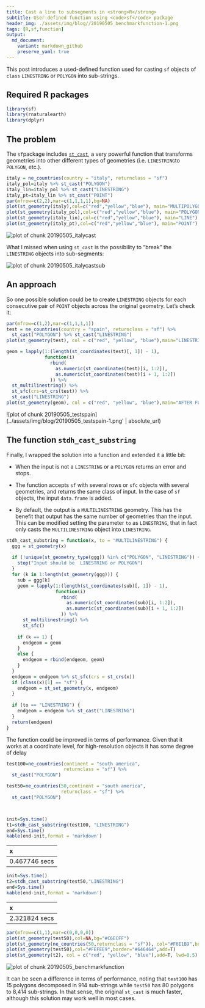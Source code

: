 ```yaml
---
title: Cast a line to subsegments in <strong>R</strong>
subtitle: User-defined function using <code>sf</code> package
header_img: ./assets/img/blog//20190505_benchmarkfunction-1.png
tags: [R,sf,function]
output: 
  md_document:
    variant: markdown_github
    preserve_yaml: true
---
```


This post introduces a used-defined function used for casting `sf`
objects of `class` `LINESTRING` or `POLYGON` into sub-strings.

Required R packages
-------------------

``` r
library(sf)
library(rnaturalearth)
library(dplyr)
```

The problem
-----------

The `sf`package includes
[`st_cast`](https://r-spatial.github.io/sf/reference/st_cast.html), a
very powerful function that transforms geometries into other different
types of geometries (i.e. `LINESTRING`to `POLYGON`, etc.).

``` r
italy = ne_countries(country = "italy", returnclass = "sf")
italy_pol=italy %>% st_cast("POLYGON")
italy_lin=italy_pol %>% st_cast("LINESTRING")
italy_pt=italy_lin %>% st_cast("POINT")
par(mfrow=c(2,2),mar=c(1,1,1,1),bg=NA)
plot(st_geometry(italy),col=c("red","yellow","blue"), main="MULTIPOLYGON")
plot(st_geometry(italy_pol),col=c("red","yellow","blue"), main="POLYGON")
plot(st_geometry(italy_lin),col=c("red","yellow","blue"), main="LINE")
plot(st_geometry(italy_pt),col=c("red","yellow","blue"), main="POINT")
```

![plot of chunk 20190505_italycast](../assets/img/blog/20190505_italycast-1.png)

What I missed when using `st_cast` is the possibility to “break” the
`LINESTRING` objects into sub-segments:

![plot of chunk 20190505_italycastsub](../assets/img/blog/20190505_italycastsub-1.png)

An approach
-----------

So one possible solution could be to create `LINESTRING` objects for
each consecutive pair of `POINT` objects across the original geometry.
Let’s check it:

``` r
par(mfrow=c(1,2),mar=c(1,1,1,1))
test = ne_countries(country = "spain", returnclass = "sf") %>%
  st_cast("POLYGON") %>% st_cast("LINESTRING")
plot(st_geometry(test), col = c("red", "yellow", "blue"),main="LINESTRING")

geom = lapply(1:(length(st_coordinates(test)[, 1]) - 1),
              function(i)
                rbind(
                  as.numeric(st_coordinates(test)[i, 1:2]),
                  as.numeric(st_coordinates(test)[i + 1, 1:2])
                )) %>%
  st_multilinestring() %>%
  st_sfc(crs=st_crs(test)) %>%
  st_cast("LINESTRING")
plot(st_geometry(geom), col = c("red", "yellow", "blue"),main="AFTER FUNCTION")
```

![plot of chunk 20190505_testspain](../assets/img/blog/20190505_testspain-1.png' | absolute_url)

The function `stdh_cast_substring`
----------------------------------

Finally, I wrapped the solution into a function and extended it a little
bit:

-   When the input is not a `LINESTRING` or a `POLYGON` returns an error
    and stops.

-   The function accepts `sf` with several rows or `sfc` objects with
    several geometries, and returns the same class of input. In the case
    of `sf` objects, the input `data.frame` is added.

-   By default, the output is a `MULTILINESTRING` geometry. This has the
    benefit that output has the same number of geometries than the
    input. This can be modified setting the parameter `to` as
    `LINESTRING`, that in fact only casts the `MULTILINESTRING` object
    into `LINESTRING`.

``` r
stdh_cast_substring = function(x, to = "MULTILINESTRING") {
  ggg = st_geometry(x)
  
  if (!unique(st_geometry_type(ggg)) %in% c("POLYGON", "LINESTRING")) {
    stop("Input should be  LINESTRING or POLYGON")
  }
  for (k in 1:length(st_geometry(ggg))) {
    sub = ggg[k]
    geom = lapply(1:(length(st_coordinates(sub)[, 1]) - 1),
                  function(i)
                    rbind(
                      as.numeric(st_coordinates(sub)[i, 1:2]),
                      as.numeric(st_coordinates(sub)[i + 1, 1:2])
                    )) %>%
      st_multilinestring() %>%
      st_sfc()
    
    if (k == 1) {
      endgeom = geom
    }
    else {
      endgeom = rbind(endgeom, geom)
    }
  }
  endgeom = endgeom %>% st_sfc(crs = st_crs(x))
  if (class(x)[1] == "sf") {
    endgeom = st_set_geometry(x, endgeom)
  }
  
  if (to == "LINESTRING") {
    endgeom = endgeom %>% st_cast("LINESTRING")
  }
  return(endgeom)
}
```

The function could be improved in terms of performance. Given that it
works at a coordinate level, for high-resolution objects it has some
degree of delay

``` r
test100=ne_countries(continent = "south america",
                     returnclass = "sf") %>% 
  st_cast("POLYGON")

test50=ne_countries(50,continent = "south america",
                    returnclass = "sf") %>%
  st_cast("POLYGON")



init=Sys.time()
t1=stdh_cast_substring(test100, "LINESTRING")
end=Sys.time()
kable(end-init,format = 'markdown')
```

| x             |
|:--------------|
| 0.467746 secs |

``` r
init=Sys.time()
t2=stdh_cast_substring(test50,"LINESTRING")
end=Sys.time()
kable(end-init,format = 'markdown')
```

| x             |
|:--------------|
| 2.321824 secs |

``` r
par(mfrow=c(1,1),mar=c(0,0,0,0))
plot(st_geometry(test50),col=NA,bg="#C6ECFF")
plot(st_geometry(ne_countries(50,returnclass = "sf")), col="#F6E1B9",border="#646464",add=T)
plot(st_geometry(test50),col="#FEFEE9",border="#646464",add=T)
plot(st_geometry(t2), col = c("red", "yellow", "blue"),add=T, lwd=0.5)
```

![plot of chunk 20190505_benchmarkfunction](../assets/img/blog/20190505_benchmarkfunction-1.png)

It can be seen a difference in terms of performance, noting that
`test100` has 15 polygons decomposed in 914 sub-strings while `test50`
has 80 polygons to 8,414 sub-strings. In that sense, the original
`st_cast` is much faster, although this solution may work well in most
cases.
